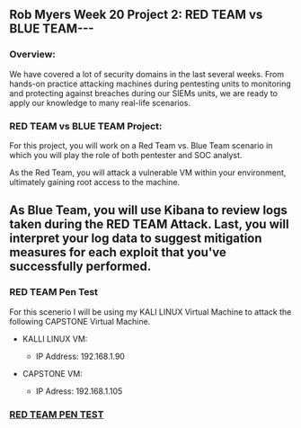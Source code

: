 ## Rob Myers Week 20 Project 2: RED TEAM vs BLUE TEAM---

### Overview:

We have covered a lot of security domains in the last several weeks. From hands-on practice attacking machines during pentesting units to monitoring and protecting against breaches during our SIEMs units, we are ready to apply our knowledge to many real-life scenarios. 

### RED TEAM vs BLUE TEAM Project:

For this project, you will work on a Red Team vs. Blue Team scenario in which you will play the role of both pentester and SOC analyst.

As the Red Team, you will attack a vulnerable VM within your environment, ultimately gaining root access to the machine. 

As Blue Team, you will use Kibana to review logs taken during the RED TEAM Attack. Last, you will interpret your log data to suggest mitigation measures for each exploit that you've successfully performed.
---

### RED TEAM Pen Test

For this scenerio I will be using my KALI LINUX Virtual Machine to attack the following CAPSTONE Virtual Machine.

* KALLI LINUX VM:
    
    - IP Address: 192.168.1.90

* CAPSTONE VM:

    - IP Adress: 192.168.1.105 

### [RED TEAM PEN TEST](IMAGE/REDTEAM.md)  












